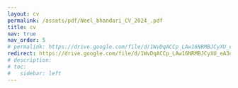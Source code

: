 ```yaml
---
layout: cv
permalink: /assets/pdf/Neel_bhandari_CV_2024_.pdf
title: cv
nav: true
nav_order: 5
# permalink: https://drive.google.com/file/d/1WvDqACCp_LAw16NRMBJCyXU_eA3eErDv/view?usp=drive_link
redirect: https://drive.google.com/file/d/1WvDqACCp_LAw16NRMBJCyXU_eA3eErDv/view?usp=drive_link
# description: 
# toc:
#   sidebar: left
---
```

